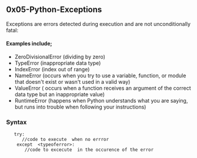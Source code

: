 ## 0x05-Python-Exceptions

Exceptions are errors detected during execution and are not unconditionally fatal:
#### Examples include;
- ZeroDivisionalError (dividing by zero)
- TypeError (inappropriate data type)
- IndexError (index out of range)
- NameError (occurs when you try to use a variable, function, or module that doesn't exist or wasn't used in a valid way)
- ValueError ( occurs when a function receives an argument of the correct data type but an inappropriate value)
- RuntimeError (happens when Python understands what you are saying, but runs into trouble when following your instructions)

### Syntax
       try:
          //code to execute  when no errror
        except  <typeoferror>:
           //code to excecute  in the occurence of the error